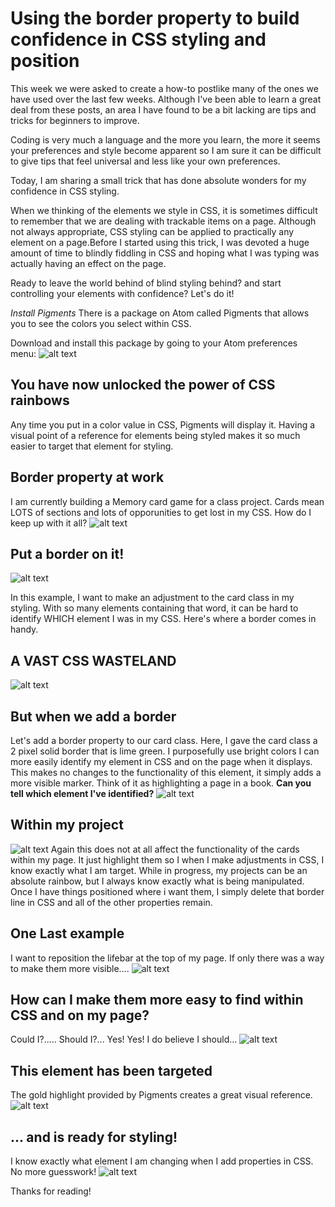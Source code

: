 Using the border property to build confidence in CSS styling and position
=============

This week we were asked to create a how-to postlike many of the ones we have used over the last few weeks.  Although I've been able to learn a great deal from these posts, an area I have found to be a bit lacking are tips and tricks for beginners to improve.

Coding is very much a language and the more you learn, the more it seems your preferences and style become apparent so I am sure it can be difficult to give tips that feel universal and less like your own preferences.

Today, I am sharing a small trick that has done absolute wonders for my confidence in CSS styling.  

When we thinking of the elements we style in CSS, it is sometimes difficult to remember that we are dealing with trackable items on a page.  Although not always appropriate, CSS styling can be applied to practically any element on a page.Before I started using this trick, I was devoted a huge amount of time to blindly fiddling in CSS and hoping what I was typing was actually having an effect on the page.

Ready to leave the world behind of blind styling behind? and start controlling your elements with confidence?  Let's do it!

*Install Pigments*
[](https://atom.io/packages/pigments)
There is a package on Atom called Pigments that allows you to see the colors you select within CSS.  

Download and install this package by going to your Atom preferences menu:
![alt text](http://i.imgur.com/cYoijh1.png "Logo Title Text 1")

## You have now unlocked the power of CSS rainbows
  Any time you put in a color value in CSS, Pigments will display it.  Having a visual point of a reference for elements being styled makes it so much easier to target that element for styling.

## Border property at work
I am currently building a Memory card game for a class project.  Cards mean LOTS of sections and lots of opporunities to get lost in my CSS.  How do I keep up with it all?
![alt text](http://i.imgur.com/ovvH50b.png "Memory Game")

## Put a border on it!

![alt text](http://i2.kym-cdn.com/photos/images/newsfeed/001/116/030/55f.gif "Put a Border on It!")

In this example, I want to make an adjustment to the card class in my styling.  With so many elements containing that word, it can be hard to identify WHICH element I was in my CSS.  Here's where a border comes in handy.  

## A VAST CSS WASTELAND
![alt text](http://i.imgur.com/jWMmsdI.png "CSS Wasteland!")

## But when we add a border
Let's add a border property to our card class.  Here, I gave the card class a 2 pixel solid border that is lime green.  I purposefully use bright colors I can more easily identify my element in CSS and on the page when it displays.  This makes no changes to the functionality of this element, it simply adds a more visible marker. Think of it as highlighting a page in a book.  **Can you tell which element I've identified?**
![alt text](http://i.imgur.com/n8EQMEY.png "CSS Screenshot?!")

## Within my project
![alt text](http://i.imgur.com/DrKtd3o.png "Game with CSS outline")
Again this does not at all affect the functionality of the cards within my page.  It just highlight them so I when I make adjustments in CSS, I know exactly what I am target.  While in progress, my projects can be an absolute rainbow, but I always know exactly what is being manipulated.  Once I have things positioned where i want them, I simply delete that border line in CSS and all of the other properties remain.

## One Last example
I want to reposition the lifebar at the top of my page.  If only there was a way to make them more visible....
![alt text](http://i.imgur.com/lS3hjQw.png "I can see clearly now?!")

## How can I make them more easy to find within CSS and on my page?
Could I?..... Should I?... Yes!  Yes!  I do believe I should...
![alt text](http://media2.giphy.com/media/i91Dq6aMKifRu/giphy.gif "DO IT")

## This element has been targeted
The gold highlight provided by Pigments creates a great visual reference.
![alt text](http://i.imgur.com/IAS0UGU.png "I can see clearly now?!")

## ... and is ready for styling!
I know exactly what element I am changing when I add properties in CSS.  No more guesswork!
![alt text](http://i.imgur.com/XQeQ4Su.png "I can see clearly now?!")

Thanks for reading!
